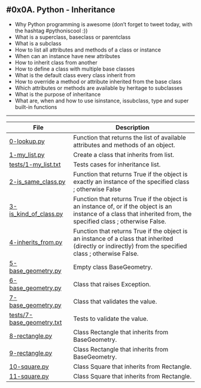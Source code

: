 #0x0A. Python - Inheritance
---
- Why Python programming is awesome (don’t forget to tweet today, with the hashtag #pythoniscool :))
 - What is a superclass, baseclass or parentclass
 - What is a subclass
 - How to list all attributes and methods of a class or instance
 - When can an instance have new attributes
 - How to inherit class from another
 - How to define a class with multiple base classes
 - What is the default class every class inherit from
 - How to override a method or attribute inherited from the base class
 - Which attributes or methods are available by heritage to subclasses
 - What is the purpose of inheritance
 - What are, when and how to use isinstance, issubclass, type and super built-in functions
---
| File | Description |
| --- | --- |
| [0-lookup.py]() | Function that returns the list of available attributes and methods of an object. |
| [1-my_list.py]() | Create a class that inherits from list. |
| [tests/1-my_list.txt]() | Tests cases for inheritance list. |
| [2-is_same_class.py]() | Function that returns True if the object is exactly an instance of the specified class ; otherwise False |
| [3-is_kind_of_class.py]() | Function that returns True if the object is an instance of, or if the object is an instance of a class that inherited from, the specified class ; otherwise False.|
| [4-inherits_from.py]() | Function that returns True if the object is an instance of a class that inherited (directly or indirectly) from the specified class ; otherwise False. |
| [5-base_geometry.py]() | Empty class BaseGeometry. |
| [6-base_geometry.py]() | Class that raises Exception. |
| [7-base_geometry.py]() | Class that validates the value. |
| [tests/7-base_geometry.txt]() | Tests to validate the value. |
| [8-rectangle.py]() | Class Rectangle that inherits from BaseGeometry. |
| [9-rectangle.py]() | Class Rectangle that inherits from BaseGeometry. |
| [10-square.py]() | Class Square that inherits from Rectangle. |
| [11-square.py]() | Class Square that inherits from Rectangle. |
